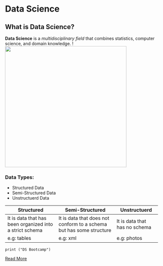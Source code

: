 # Data Science
## What is Data Science?

**Data Science** is a *multidisciplinary field* that combines statistics, computer science, and domain knowledge. 
!<img src="DS.png" width="400" height="400">
 
 ### Data Types:
- Structured Data
- Semi-Structured Data 
- Unstructuerd Data
  
| Structured      | Semi-Structured | Unstructuerd     |
| -----------        |   -----------  | -----------       |
| It is data that has been organized into a strict schema       | It is data that does not conform to a schema but has some structure       | It is data that has no schema  |
| e.g: tables   | e.g: xml        | e.g: photos     |


`` print ("DS Bootcamp") ``

[Read More]([https://www.example.com](https://en.wikipedia.org/wiki/Data_science%E2%80%9D)https://en.wikipedia.org/wiki/Data_science%E2%80%9D)

